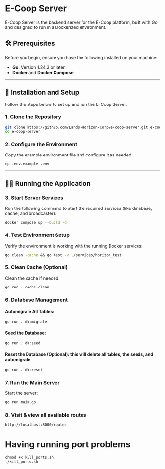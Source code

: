 # E-Coop Server

E-Coop Server is the backend server for the E-Coop platform, built with Go and designed to run in a Dockerized environment.

## 🛠 Prerequisites

Before you begin, ensure you have the following installed on your machine:

- **Go**: Version 1.24.3 or later
- **Docker** and **Docker Compose**

---

## 🚀 Installation and Setup

Follow the steps below to set up and run the E-Coop Server:

### 1. Clone the Repository

```bash
git clone https://github.com/Lands-Horizon-Corp/e-coop-server.git e-coop-server
cd e-coop-server
```

### 2. Configure the Environment

Copy the example environment file and configure it as needed:

```bash
cp .env.example .env
```

---

## 🧑‍💻 Running the Application

### 3. Start Server Services

Run the following command to start the required services (like database, cache, and broadcaster):

```bash
docker compose up --build -d
```

### 4. Test Environment Setup

Verify the environment is working with the running Docker services:

```bash
go clean -cache && go test -v ./services/horizon_test
```

### 5. Clean Cache (Optional)

Clean the cache if needed:

```bash
go run . cache:clean
```

### 6. Database Management

#### Automigrate All Tables:
```bash
go run . db:migrate
```

#### Seed the Database:
```bash
go run . db:seed
```

#### Reset the Database (Optional): this will delete all  tables, the seeds, and automigrate
```bash
go run . db:reset
```

### 7. Run the Main Server

Start the server:

```bash
go run main.go
```

### 8. Visit & view all available routes
```
http://localhost:8000/routes
```



# Having running port problems 
```
chmod +x kill_ports.sh
./kill_ports.sh
```